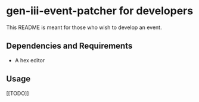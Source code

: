 # gen-iii-event-patcher for developers
This README is meant for those who wish to develop an event.

## Dependencies and Requirements
* A hex editor

## Usage
\[\[TODO\]\]
